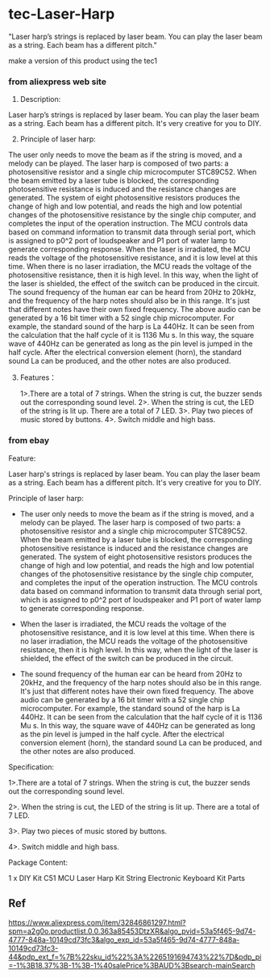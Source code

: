 # tec-Laser-Harp
"Laser harp’s strings is replaced by laser beam. You can play the laser beam as a string. Each beam has a different pitch."

make a version of this product using the tec1

### from aliexpress web site

1. Description:

Laser harp’s strings is replaced by laser beam. You can play the laser beam as a string. Each beam has a different pitch. It's very creative for you to DIY.


2. Principle of laser harp:

The user only needs to move the beam as if the string is moved, and a melody can be played. The laser harp is composed of two parts: a photosensitive resistor and a single chip microcomputer STC89C52. When the beam emitted by a laser tube is blocked, the corresponding photosensitive resistance is induced and the resistance changes are generated. The system of eight photosensitive resistors produces the change of high and low potential, and reads the high and low potential changes of the photosensitive resistance by the single chip computer, and completes the input of the operation instruction. The MCU controls data based on command information to transmit data through serial port, which is assigned to p0^2 port of loudspeaker and P1 port of water lamp to generate corresponding response.
When the laser is irradiated, the MCU reads the voltage of the photosensitive resistance, and it is low level at this time. When there is no laser irradiation, the MCU reads the voltage of the photosensitive resistance, then it is high level. In this way, when the light of the laser is shielded, the effect of the switch can be produced in the circuit.
The sound frequency of the human ear can be heard from 20Hz to 20kHz, and the frequency of the harp notes should also be in this range. It's just that different notes have their own fixed frequency. The above audio can be generated by a 16 bit timer with a 52 single chip microcomputer. For example, the standard sound of the harp is La 440Hz. It can be seen from the calculation that the half cycle of it is 1136 Mu s. In this way, the square wave of 440Hz can be generated as long as the pin level is jumped in the half cycle. After the electrical conversion element (horn), the standard sound La can be produced, and the other notes are also produced.


3. Features：

    1>.There are a total of 7 strings. When the string is cut, the buzzer sends out the corresponding sound level.
2>. When the string is cut, the LED of the string is lit up. There are a total of 7 LED.
3>. Play two pieces of music stored by buttons.
4>. Switch middle and high bass.

### from ebay
Feature:

Laser harp's strings is replaced by laser beam. You can play the laser beam as a string. Each beam has a different pitch. It's very creative for you to DIY.

Principle of laser harp:

* The user only needs to move the beam as if the string is moved, and a melody can be played. The laser harp is composed of two parts: a photosensitive resistor and a single chip microcomputer STC89C52. When the beam emitted by a laser tube is blocked, the corresponding photosensitive resistance is induced and the resistance changes are generated. The system of eight photosensitive resistors produces the change of high and low potential, and reads the high and low potential changes of the photosensitive resistance by the single chip computer, and completes the input of the operation instruction. The MCU controls data based on command information to transmit data through serial port, which is assigned to p0^2 port of loudspeaker and P1 port of water lamp to generate corresponding response.

* When the laser is irradiated, the MCU reads the voltage of the photosensitive resistance, and it is low level at this time. When there is no laser irradiation, the MCU reads the voltage of the photosensitive resistance, then it is high level. In this way, when the light of the laser is shielded, the effect of the switch can be produced in the circuit.

* The sound frequency of the human ear can be heard from 20Hz to 20kHz, and the frequency of the harp notes should also be in this range. It's just that different notes have their own fixed frequency. The above audio can be generated by a 16 bit timer with a 52 single chip microcomputer. For example, the standard sound of the harp is La 440Hz. It can be seen from the calculation that the half cycle of it is 1136 Mu s. In this way, the square wave of 440Hz can be generated as long as the pin level is jumped in the half cycle. After the electrical conversion element (horn), the standard sound La can be produced, and the other notes are also produced.




Specification:

1>.There are a total of 7 strings. When the string is cut, the buzzer sends out the corresponding sound level.

2>. When the string is cut, the LED of the string is lit up. There are a total of 7 LED.

3>. Play two pieces of music stored by buttons.

4>. Switch middle and high bass.



Package Content:

1 x DIY Kit C51 MCU Laser Harp Kit String Electronic Keyboard Kit Parts




## Ref 
https://www.aliexpress.com/item/32846861297.html?spm=a2g0o.productlist.0.0.363a85453DtzXR&algo_pvid=53a5f465-9d74-4777-848a-10149cd73fc3&algo_exp_id=53a5f465-9d74-4777-848a-10149cd73fc3-44&pdp_ext_f=%7B%22sku_id%22%3A%2265191694743%22%7D&pdp_pi=-1%3B18.37%3B-1%3B-1%40salePrice%3BAUD%3Bsearch-mainSearch

